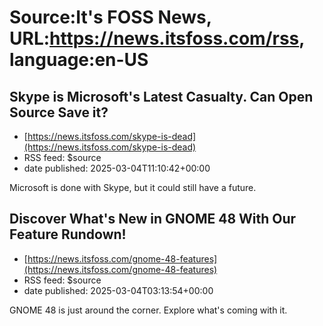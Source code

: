 # Source:It's FOSS News, URL:https://news.itsfoss.com/rss, language:en-US

## Skype is Microsoft's Latest Casualty. Can Open Source Save it?
 - [https://news.itsfoss.com/skype-is-dead](https://news.itsfoss.com/skype-is-dead)
 - RSS feed: $source
 - date published: 2025-03-04T11:10:42+00:00

Microsoft is done with Skype, but it could still have a future.

## Discover What's New in GNOME 48 With Our Feature Rundown!
 - [https://news.itsfoss.com/gnome-48-features](https://news.itsfoss.com/gnome-48-features)
 - RSS feed: $source
 - date published: 2025-03-04T03:13:54+00:00

GNOME 48 is just around the corner. Explore what's coming with it.

